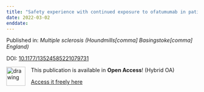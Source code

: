 ```yaml
---
title: "Safety experience with continued exposure to ofatumumab in patients with relapsing forms of multiple sclerosis for up to 3.5 years."
date: 2022-03-02
enddate:
---
```


Published in: *Multiple sclerosis (Houndmills[comma] Basingstoke[comma] England)*

DOI: [10.1177/13524585221079731](https://doi.org/10.1177/13524585221079731)

<img src="https://upload.wikimedia.org/wikipedia/commons/thumb/7/77/Open_Access_logo_PLoS_transparent.svg/800px-Open_Access_logo_PLoS_transparent.svg.png" alt="drawing" width="50" align="left"/> &nbsp;&nbsp;&nbsp;This publication is available in **Open Access**! (Hybrid OA)

&nbsp;&nbsp;&nbsp;<a href="https://journals.sagepub.com/doi/pdf/10.1177/13524585221079731">Access it freely here</a>

